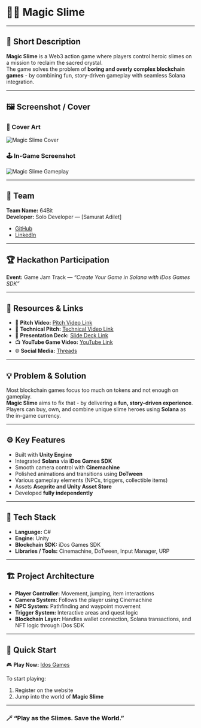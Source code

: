 # 🧙‍♂️ Magic Slime  

---

## 🧩 Short Description  
**Magic Slime** is a Web3 action game where players control heroic slimes on a mission to reclaim the sacred crystal.  
The game solves the problem of **boring and overly complex blockchain games** - by combining fun, story-driven gameplay with seamless Solana integration.

---

## 🖼️ Screenshot / Cover  
### 🎨 Cover Art  
![Magic Slime Cover](/mnt/data/Illudfgdron4.jpg)
### 🕹️ In-Game Screenshot  
![Magic Slime Gameplay](/mnt/data/укрекноггн.PNG)

---

## 👤 Team  
**Team Name:** 64Bit  
**Developer:** Solo Developer — [Samurat Adilet]  
- [GitHub](https://github.com/adi2215)  
- [LinkedIn](https://www.linkedin.com/in/sam-pixel/)

---

## 🏆 Hackathon Participation  
**Event:** Game Jam Track — *“Create Your Game in Solana with iDos Games SDK”*  

---

## 🔗 Resources & Links  
- 🎥 **Pitch Video:** [Pitch Video Link](https://www.loom.com/share/48390fc111614acdb2cbed15d1c57452)  
- 🧠 **Technical Pitch:** [Technical Video Link](https://www.loom.com/share/0997ccc58fe34c67b3cb5eca46256b4c)  
- 📑 **Presentation Deck:** [Slide Deck Link](https://www.canva.com/design/DAG3R0UOkVI/6ejQDjPmNWxJRXbGyDeIBg/edit?utm_content=DAG3R0UOkVI&utm_campaign=designshare&utm_medium=link2&utm_source=sharebutton)  
- 📺 **YouTube Game Video:** [YouTube Link](https://youtu.be/JpAKSgWgLIc)
- 🌐 **Social Media:** [Threads](https://www.threads.com/@sampixelstudio?invite=0)

---

## 💡 Problem & Solution  
Most blockchain games focus too much on tokens and not enough on gameplay.  
**Magic Slime** aims to fix that - by delivering a **fun, story-driven experience**. 
Players can buy, own, and combine unique slime heroes using **Solana** as the in-game currency.

---

## ⚙️ Key Features  
- Built with **Unity Engine**  
- Integrated **Solana** via **iDos Games SDK**  
- Smooth camera control with **Cinemachine**  
- Polished animations and transitions using **DoTween**  
- Various gameplay elements (NPCs, triggers, collectible items)  
- Assets **Aseprite and Unity Asset Store**  
- Developed **fully independently**

---

## 🧰 Tech Stack  
- **Language:** C#  
- **Engine:** Unity  
- **Blockchain SDK:** iDos Games SDK  
- **Libraries / Tools:** Cinemachine, DoTween, Input Manager, URP

---

## 🏗️ Project Architecture  
- **Player Controller:** Movement, jumping, item interactions  
- **Camera System:** Follows the player using Cinemachine  
- **NPC System:** Pathfinding and waypoint movement  
- **Trigger System:** Interactive areas and quest logic  
- **Blockchain Layer:** Handles wallet connection, Solana transactions, and NFT logic through iDos SDK  

---

## 🚀 Quick Start  
🎮 **Play Now:** [Idos Games](https://idosgames.com/en/app/?id=I5G9YDF8)  

To start playing:  
1. Register on the website  
2. Jump into the world of **Magic Slime**  

---

### 🪄 “Play as the Slimes. Save the World.”  
